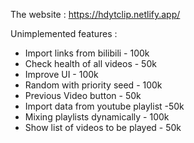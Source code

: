 The website : https://hdytclip.netlify.app/

Unimplemented features :
- Import links from bilibili - 100k
- Check health of all videos - 50k
- Improve UI - 100k
- Random with priority seed - 100k
- Previous Video button - 50k
- Import data from youtube playlist -50k
- Mixing playlists dynamically - 100k
- Show list of videos to be played - 50k
